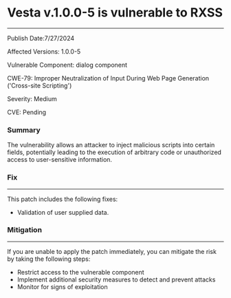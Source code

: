 # Vesta v.1.0.0-5 is vulnerable to RXSS

-------------------

Publish Date:7/27/2024

Affected Versions: 1.0.0-5

Vulnerable Component: dialog component 

CWE-79: Improper Neutralization of Input During Web Page Generation ('Cross-site Scripting')

Severity: Medium

CVE: Pending


### Summary

The vulnerability allows an attacker to inject malicious scripts into certain fields, potentially leading to the execution of arbitrary code or unauthorized access to user-sensitive information.


### Fix
----

This patch includes the following fixes:

* Validation of user supplied data.

### Mitigation
-------------

If you are unable to apply the patch immediately, you can mitigate the risk by taking the following steps:

* Restrict access to the vulnerable component
* Implement additional security measures to detect and prevent attacks
* Monitor for signs of exploitation



